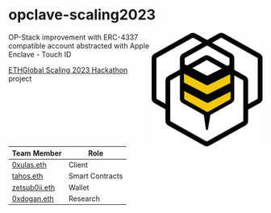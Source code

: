 # opclave-scaling2023

<img style="width: 220px" align="right" src="https://raw.githubusercontent.com/itublockchain/NFT/main/logo-notext.png">

OP-Stack improvement with ERC-4337 compatible account abstracted with Apple Enclave - Touch ID

[ETHGlobal Scaling 2023 Hackathon](https://ethglobal.com/events/scaling2023) project

<br/>

| Team Member                                     | Role            |
| ----------------------------------------------- | --------------- |
| [0xulas.eth](https://twitter.com/ulerdogan)     | Client          |
| [tahos.eth](https://twitter.com/0xTahos)        | Smart Contracts |
| [zetsub0ii.eth](https://twitter.com/zetsuboii_) | Wallet          |
| [0xdogan.eth](https://twitter.com/doganeth)     | Research        |
